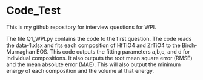# Code_Test

This is my github repository for interview questions for WPI.

The file Q1_WPI.py contains the code to the first question. The code reads the data-1.xlsx and fits each composition of HfTiO4 and ZrTiO4 to the Birch-Murnaghan EOS. This code outputs the fitting parameters a,b,c, and d for individual compositions. It also outputs the root mean square error (RMSE) and the mean absolute error (MAE). This will also output the minimum energy of each composition and the volume at that energy.
